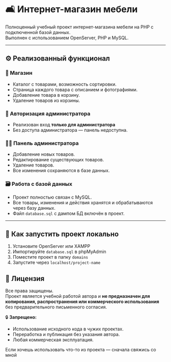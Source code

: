 # 🛋️ Интернет-магазин мебели

Полноценный учебный проект интернет-магазина мебели на PHP с подключенной базой данных.  
Выполнен с использованием OpenServer, PHP и MySQL.

---

## ⚙️ Реализованный функционал

### 🛒 Магазин

- Каталог с товарами, возможность сортировки.
- Страница каждого товара с описанием и фотографиями.
- Добавление товара в корзину.
- Удаление товаров из корзины.

### 🔐 Авторизация администратора

- Реализован вход **только для администратора**
- Без доступа администратора — панель недоступна.

### 🧑‍💻 Панель администратора

- Добавление новых товаров.
- Редактирование существующих товаров.
- Удаление товаров.
- Все изменения сохраняются в базе данных.

### 🗃️ Работа с базой данных

- Проект полностью связан с MySQL.
- Все товары, изменения и действия хранятся и обрабатываются через базу данных.
- Файл `database.sql` с дампом БД включён в проект.

---

## 🧾 Как запустить проект локально

1. Установите OpenServer или XAMPP
2. Импортируйте `database.sql` в phpMyAdmin
3. Поместите проект в папку `domains`
4. Запустите через `localhost/project-name`

## 🔖 Лицензия

Все права защищены.  
Проект является учебной работой автора и **не предназначен для копирования, распространения или коммерческого использования** без предварительного письменного согласия.

🔒 **Запрещено:**  
- Использование исходного кода в чужих проектах.  
- Переработка и публикация без указания автора.  
- Любая коммерческая эксплуатация.

Если хочешь использовать что-то из проекта — сначала свяжись со мной
